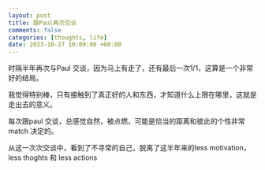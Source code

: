 ```yaml
---
layout: post
title: 跟Paul再次交谈
comments: false
categories: [thoughts, life]
date: 2023-10-27 10:09:00 +08:00
---
```


时隔半年再次与Paul 交谈，因为马上有走了，还有最后一次1/1，这算是一个非常好的结局。

我觉得特别棒，只有接触到了真正好的人和东西，才知道什么上限在哪里，这就是走出去的意义。

每次跟paul 交谈，总感觉自然，被点燃，可能是恰当的距离和彼此的个性非常match 决定的。

从这一次次交谈中，看到了不寻常的自己，脱离了这半年来的less motivation， less thoghts 和 less actions
